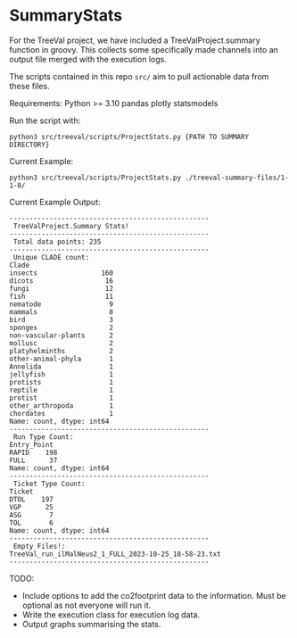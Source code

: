 # SummaryStats

For the TreeVal project, we have included a TreeValProject.summary function in groovy. This collects some specifically made channels into an output file merged with the execution logs.

The scripts contained in this repo `src/` aim to pull actionable data from these files.

Requirements:
Python >= 3.10
pandas
plotly
statsmodels


Run the script with:
```
python3 src/treeval/scripts/ProjectStats.py {PATH TO SUMMARY DIRECTORY}
```

Current Example:
```
python3 src/treeval/scripts/ProjectStats.py ./treeval-summary-files/1-1-0/
```

Current Example Output:
```
--------------------------------------------------
 TreeValProject.Summary Stats!
--------------------------------------------------
 Total data points: 235 
--------------------------------------------------
 Unique CLADE count:
Clade
insects                160
dicots                  16
fungi                   12
fish                    11
nematode                 9
mammals                  8
bird                     3
sponges                  2
non-vascular-plants      2
mollusc                  2
platyhelminths           2
other-animal-phyla       1
Annelida                 1
jellyfish                1
protists                 1
reptile                  1
protist                  1
other_arthropoda         1
chordates                1
Name: count, dtype: int64
--------------------------------------------------
 Run Type Count:
Entry_Point
RAPID    198
FULL      37
Name: count, dtype: int64
--------------------------------------------------
 Ticket Type Count:
Ticket
DTOL    197
VGP      25
ASG       7
TOL       6
Name: count, dtype: int64
--------------------------------------------------
 Empty Files!:
TreeVal_run_ilMalNeus2_1_FULL_2023-10-25_18-58-23.txt
--------------------------------------------------
```

TODO:
- Include options to add the co2footprint data to the information. Must be optional as not everyone will run it.
- Write the execution class for execution log data.
- Output graphs summarising the stats.